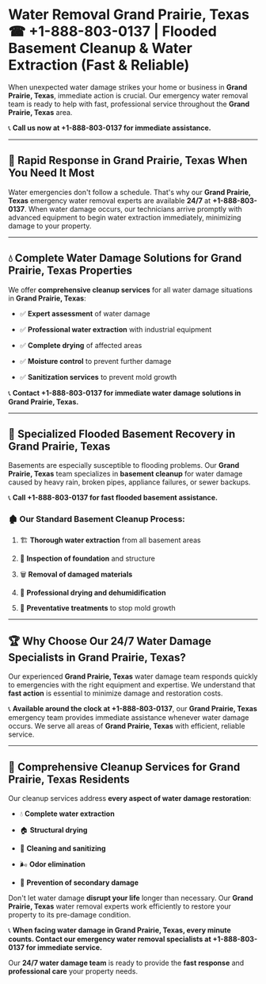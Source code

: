 # Water Removal Grand Prairie, Texas ☎ +1-888-803-0137 | Flooded Basement Cleanup & Water Extraction (Fast & Reliable)

When unexpected water damage strikes your home or business in **Grand Prairie, Texas**, immediate action is crucial. Our emergency water removal team is ready to help with fast, professional service throughout the **Grand Prairie, Texas** area. 

📞 **Call us now at +1-888-803-0137 for immediate assistance.**

---

## 🚀 Rapid Response in Grand Prairie, Texas When You Need It Most

Water emergencies don't follow a schedule. That's why our **Grand Prairie, Texas** emergency water removal experts are available **24/7** at **+1-888-803-0137**. When water damage occurs, our technicians arrive promptly with advanced equipment to begin water extraction immediately, minimizing damage to your property.

---

## 💧 Complete Water Damage Solutions for Grand Prairie, Texas Properties

We offer **comprehensive cleanup services** for all water damage situations in **Grand Prairie, Texas**:

- ✅ **Expert assessment** of water damage  
- ✅ **Professional water extraction** with industrial equipment  
- ✅ **Complete drying** of affected areas  
- ✅ **Moisture control** to prevent further damage  
- ✅ **Sanitization services** to prevent mold growth  

📞 **Contact +1-888-803-0137 for immediate water damage solutions in Grand Prairie, Texas.**

---

## 🌊 Specialized Flooded Basement Recovery in Grand Prairie, Texas

Basements are especially susceptible to flooding problems. Our **Grand Prairie, Texas** team specializes in **basement cleanup** for water damage caused by heavy rain, broken pipes, appliance failures, or sewer backups. 

📞 **Call +1-888-803-0137 for fast flooded basement assistance.**

### 🏚️ Our Standard Basement Cleanup Process:
1. 🏗️ **Thorough water extraction** from all basement areas  
2. 🔎 **Inspection of foundation** and structure  
3. 🗑️ **Removal of damaged materials**  
4. 💨 **Professional drying and dehumidification**  
5. 🚫 **Preventative treatments** to stop mold growth  

---

## 🏆 Why Choose Our 24/7 Water Damage Specialists in Grand Prairie, Texas?

Our experienced **Grand Prairie, Texas** water damage team responds quickly to emergencies with the right equipment and expertise. We understand that **fast action** is essential to minimize damage and restoration costs.

📞 **Available around the clock at +1-888-803-0137**, our **Grand Prairie, Texas** emergency team provides immediate assistance whenever water damage occurs. We serve all areas of **Grand Prairie, Texas** with efficient, reliable service.

---

## 🧹 Comprehensive Cleanup Services for Grand Prairie, Texas Residents

Our cleanup services address **every aspect of water damage restoration**:

- 💧 **Complete water extraction**  
- 🏠 **Structural drying**  
- 🧼 **Cleaning and sanitizing**  
- 🌬️ **Odor elimination**  
- 🚫 **Prevention of secondary damage**  

Don't let water damage **disrupt your life** longer than necessary. Our **Grand Prairie, Texas** water removal experts work efficiently to restore your property to its pre-damage condition.

📞 **When facing water damage in Grand Prairie, Texas, every minute counts. Contact our emergency water removal specialists at +1-888-803-0137 for immediate service.**

Our **24/7 water damage team** is ready to provide the **fast response** and **professional care** your property needs.
